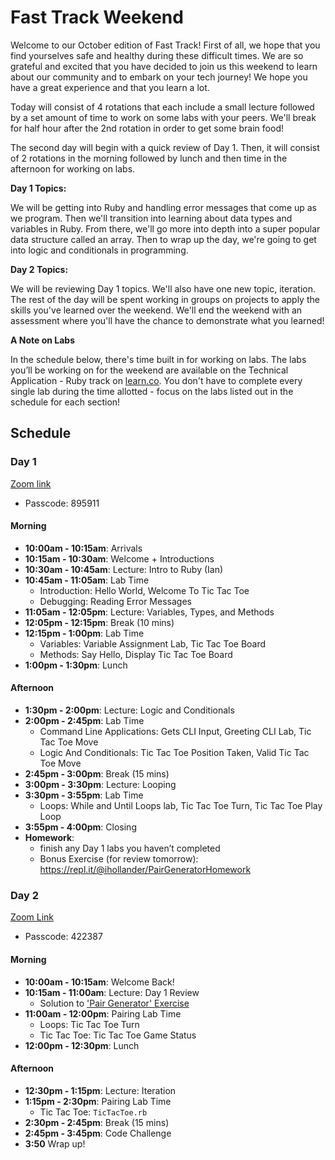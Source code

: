 # Fast Track Weekend

Welcome to our October edition of Fast Track! First of all, we hope that you find yourselves safe and healthy during these difficult times. We are so grateful and excited that you have decided to join us this weekend to learn about our community and to embark on your tech journey! We hope you have a great experience and that you learn a lot.

Today will consist of 4 rotations that each include a small lecture followed by a set amount of time to work on some labs with your peers. We'll break for half hour after the 2nd rotation in order to get some brain food! 

The second day will begin with a quick review of Day 1. Then, it will consist of 2 rotations in the morning followed by lunch and then time in the afternoon for working on labs.

**Day 1 Topics:**

We will be getting into Ruby and handling error messages that come up as we program. Then we'll transition into learning about data types and variables in Ruby. From there, we'll go more into depth into a super popular data structure called an array. Then to wrap up the day, we're going to get into logic and conditionals in programming.

**Day 2 Topics:**

We will be reviewing Day 1 topics. We'll also have one new topic, iteration. The rest of the day will be spent working in groups on projects to apply the skills you've learned over the weekend. We'll end the weekend with an assessment where you'll have the chance to demonstrate what you learned! 

**A Note on Labs**

In the schedule below, there's time built in for working on labs. The labs you’ll be working on for the weekend are available on the Technical Application - Ruby track on [learn.co](learn.co). You don't have to complete every single lab during the time allotted - focus on the labs listed out in the schedule for each section!

## Schedule

### Day 1

[Zoom link](https://flatironschool.zoom.us/j/93712350990?pwd=YVFKQ2paMWc2UHRHQXc5b2J3MDYxQT09)
- Passcode: 895911

#### Morning
- **10:00am - 10:15am**: Arrivals
- **10:15am - 10:30am**: Welcome + Introductions
- **10:30am - 10:45am**: Lecture: Intro to Ruby (Ian)
- **10:45am - 11:05am**: Lab Time
  - Introduction: Hello World, Welcome To Tic Tac Toe
  - Debugging: Reading Error Messages
- **11:05am - 12:05pm**: Lecture: Variables, Types, and Methods
- **12:05pm - 12:15pm**: Break (10 mins)
- **12:15pm - 1:00pm**: Lab Time
  - Variables: Variable Assignment Lab, Tic Tac Toe Board
  - Methods: Say Hello, Display Tic Tac Toe Board
- **1:00pm - 1:30pm**: Lunch

#### Afternoon
- **1:30pm - 2:00pm**: Lecture: Logic and Conditionals
- **2:00pm - 2:45pm**: Lab Time
  - Command Line Applications: Gets CLI Input, Greeting CLI Lab, Tic Tac Toe Move
  - Logic And Conditionals: Tic Tac Toe Position Taken, Valid Tic Tac Toe Move
- **2:45pm - 3:00pm**: Break (15 mins)
- **3:00pm - 3:30pm**: Lecture: Looping
- **3:30pm - 3:55pm**: Lab Time
  - Loops: While and Until Loops lab, Tic Tac Toe Turn, Tic Tac Toe Play Loop
- **3:55pm - 4:00pm**: Closing
- **Homework**: 
  - finish any Day 1 labs you haven’t completed
  - Bonus Exercise (for review tomorrow): https://repl.it/@ihollander/PairGeneratorHomework

### Day 2

[Zoom Link](https://flatironschool.zoom.us/j/96808964577?pwd=SDFMSnVqQ3BqS1FyelNuaGdnNzJrZz09)
- Passcode: 422387

#### Morning
- **10:00am - 10:15am**: Welcome Back!
- **10:15am - 11:00am**: Lecture: Day 1 Review
  - Solution to ['Pair Generator' Exercise](https://repl.it/@ihollander/PairGeneratorHomework)
- **11:00am - 12:00pm**: Pairing Lab Time
  - Loops: Tic Tac Toe Turn
  - Tic Tac Toe: Tic Tac Toe Game Status
- **12:00pm - 12:30pm**: Lunch

#### Afternoon
- **12:30pm - 1:15pm**: Lecture: Iteration
- **1:15pm - 2:30pm**:  Pairing Lab Time
  - Tic Tac Toe: `TicTacToe.rb`
- **2:30pm - 2:45pm**: Break (15 mins)
- **2:45pm - 3:45pm**: Code Challenge
- **3:50** Wrap up!
